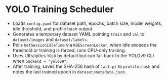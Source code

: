 # YOLO Training Scheduler

- Loads `config.yaml` for dataset path, epochs, batch size, model weights, idle threshold, and profile hash output.
- Generates a temporary dataset YAML pointing `train` and `val` to `dataset/images` and `dataset/labels`.
- Polls `GetSessionIdleTime` via `KDEScreenLocker`; when idle exceeds the threshold or training is forced, runs CPU-only training.
- Uses Ultralytics `YOLO` by default but can fall back to the YOLOv9 CLI when `backend = "yolov9"`.
- After training, saves the SHA-256 hash of `last.pt` to `profile.hash` and notes the last trained epoch in `dataset/metadata.json`.
